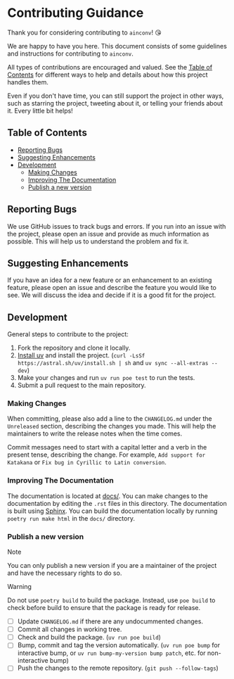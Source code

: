 <!-- omit in toc -->
# Contributing Guidance

Thank you for considering contributing to `ainconv`! 😘

We are happy to have you here. This document consists of some guidelines and instructions for contributing to `ainconv`.

All types of contributions are encouraged and valued. See the [Table of Contents](#table-of-contents) for different ways to help and details about how this project handles them.

Even if you don't have time, you can still support the project in other ways, such as starring the project, tweeting about it, or telling your friends about it. Every little bit helps!

<!-- omit in toc -->
## Table of Contents

- [Reporting Bugs](#reporting-bugs)
- [Suggesting Enhancements](#suggesting-enhancements)
- [Development](#development)
  - [Making Changes](#making-changes)
  - [Improving The Documentation](#improving-the-documentation)
  - [Publish a new version](#publish-a-new-version)

## Reporting Bugs

We use GitHub issues to track bugs and errors. If you run into an issue with the project, please open an issue and provide as much information as possible. This will help us to understand the problem and fix it.

## Suggesting Enhancements

If you have an idea for a new feature or an enhancement to an existing feature, please open an issue and describe the feature you would like to see. We will discuss the idea and decide if it is a good fit for the project.

## Development

General steps to contribute to the project:

1. Fork the repository and clone it locally.
2. [Install uv](https://docs.astral.sh/uv/getting-started/installation/) and install the project. (`curl -LsSf https://astral.sh/uv/install.sh | sh` and `uv sync --all-extras --dev`)
3. Make your changes and run `uv run poe test` to run the tests.
4. Submit a pull request to the main repository.

### Making Changes

When committing, please also add a line to the `CHANGELOG.md` under the `Unreleased` section, describing the changes you made. This will help the maintainers to write the release notes when the time comes.

Commit messages need to start with a capital letter and a verb in the present tense, describing the change. For example, `Add support for Katakana` or `Fix bug in Cyrillic to Latin conversion`.

### Improving The Documentation

The documentation is located at [docs/](docs/). You can make changes to the documentation by editing the `.rst` files in this directory. The documentation is built using [Sphinx](https://www.sphinx-doc.org/en/master/). You can build the documentation locally by running `poetry run make html` in the `docs/` directory.

### Publish a new version
> [!NOTE]  
> You can only publish a new version if you are a maintainer of the project and have the necessary rights to do so.

> [!WARNING]
> Do not use `poetry build` to build the package. Instead, use `poe build` to check before build to ensure that the package is ready for release.

<!-- - [ ] Bump the version in `pyproject.toml` (`poetry version <version>`)
- [ ] Update `CHANGELOG.md` with the new version from `Unreleased`. (`poe changelog`)
- [ ] Stage and commit the changes (`git commit -am "Bump version to <version>"`) -->
- [ ] Update `CHANGELOG.md` if there are any undocummented changes.
- [ ] Commit all changes in working tree.
- [ ] Check and build the package. (`uv run poe build`)
- [ ] Bump, commit and tag the version automatically. (`uv run poe bump` for interactive bump, or `uv run bump-my-version bump patch`, etc. for non-interactive bump)
- [ ] Push the changes to the remote repository. (`git push --follow-tags`)
<!-- - [ ] Create a new tag (`git tag -a <version> -m "Version <version>"`) and push it (`git push --tags`) -->
<!-- - [ ] Publish the package to PyPI (and `uv publish`) -->
<!-- - [ ] Create a new release on GitHub with the release notes from `CHANGELOG.md` -->
